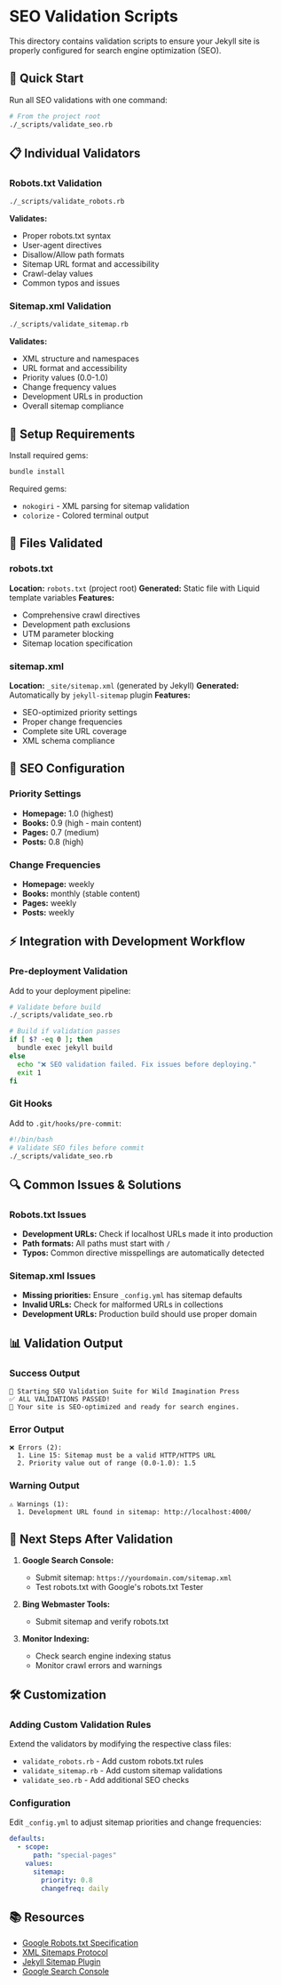 # SEO Validation Scripts

This directory contains validation scripts to ensure your Jekyll site is properly configured for search engine optimization (SEO).

## 🚀 Quick Start

Run all SEO validations with one command:

```bash
# From the project root
./_scripts/validate_seo.rb
```

## 📋 Individual Validators

### Robots.txt Validation
```bash
./_scripts/validate_robots.rb
```

**Validates:**
- Proper robots.txt syntax
- User-agent directives
- Disallow/Allow path formats
- Sitemap URL format and accessibility
- Crawl-delay values
- Common typos and issues

### Sitemap.xml Validation
```bash
./_scripts/validate_sitemap.rb
```

**Validates:**
- XML structure and namespaces
- URL format and accessibility
- Priority values (0.0-1.0)
- Change frequency values
- Development URLs in production
- Overall sitemap compliance

## 🔧 Setup Requirements

Install required gems:

```bash
bundle install
```

Required gems:
- `nokogiri` - XML parsing for sitemap validation
- `colorize` - Colored terminal output

## 📁 Files Validated

### robots.txt
**Location:** `robots.txt` (project root)
**Generated:** Static file with Liquid template variables
**Features:**
- Comprehensive crawl directives
- Development path exclusions
- UTM parameter blocking
- Sitemap location specification

### sitemap.xml
**Location:** `_site/sitemap.xml` (generated by Jekyll)
**Generated:** Automatically by `jekyll-sitemap` plugin
**Features:**
- SEO-optimized priority settings
- Proper change frequencies
- Complete site URL coverage
- XML schema compliance

## 🎯 SEO Configuration

### Priority Settings
- **Homepage:** 1.0 (highest)
- **Books:** 0.9 (high - main content)
- **Pages:** 0.7 (medium)
- **Posts:** 0.8 (high)

### Change Frequencies
- **Homepage:** weekly
- **Books:** monthly (stable content)
- **Pages:** weekly
- **Posts:** weekly

## ⚡ Integration with Development Workflow

### Pre-deployment Validation
Add to your deployment pipeline:

```bash
# Validate before build
./_scripts/validate_seo.rb

# Build if validation passes
if [ $? -eq 0 ]; then
  bundle exec jekyll build
else
  echo "❌ SEO validation failed. Fix issues before deploying."
  exit 1
fi
```

### Git Hooks
Add to `.git/hooks/pre-commit`:

```bash
#!/bin/bash
# Validate SEO files before commit
./_scripts/validate_seo.rb
```

## 🔍 Common Issues & Solutions

### Robots.txt Issues
- **Development URLs:** Check if localhost URLs made it into production
- **Path formats:** All paths must start with `/`
- **Typos:** Common directive misspellings are automatically detected

### Sitemap.xml Issues
- **Missing priorities:** Ensure `_config.yml` has sitemap defaults
- **Invalid URLs:** Check for malformed URLs in collections
- **Development URLs:** Production build should use proper domain

## 📊 Validation Output

### Success Output
```
🚀 Starting SEO Validation Suite for Wild Imagination Press
✅ ALL VALIDATIONS PASSED!
🎉 Your site is SEO-optimized and ready for search engines.
```

### Error Output
```
❌ Errors (2):
  1. Line 15: Sitemap must be a valid HTTP/HTTPS URL
  2. Priority value out of range (0.0-1.0): 1.5
```

### Warning Output
```
⚠️ Warnings (1):
  1. Development URL found in sitemap: http://localhost:4000/
```

## 🚀 Next Steps After Validation

1. **Google Search Console:**
   - Submit sitemap: `https://yourdomain.com/sitemap.xml`
   - Test robots.txt with Google's robots.txt Tester

2. **Bing Webmaster Tools:**
   - Submit sitemap and verify robots.txt

3. **Monitor Indexing:**
   - Check search engine indexing status
   - Monitor crawl errors and warnings

## 🛠️ Customization

### Adding Custom Validation Rules

Extend the validators by modifying the respective class files:
- `validate_robots.rb` - Add custom robots.txt rules
- `validate_sitemap.rb` - Add custom sitemap validations
- `validate_seo.rb` - Add additional SEO checks

### Configuration

Edit `_config.yml` to adjust sitemap priorities and change frequencies:

```yaml
defaults:
  - scope:
      path: "special-pages"
    values:
      sitemap:
        priority: 0.8
        changefreq: daily
```

## 📚 Resources

- [Google Robots.txt Specification](https://developers.google.com/search/docs/advanced/robots/robots_txt)
- [XML Sitemaps Protocol](https://www.sitemaps.org/protocol.html)
- [Jekyll Sitemap Plugin](https://github.com/jekyll/jekyll-sitemap)
- [Google Search Console](https://search.google.com/search-console)
